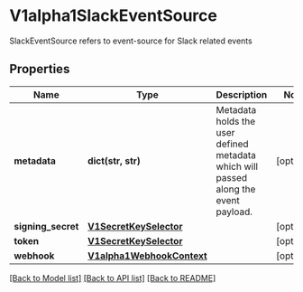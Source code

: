 # V1alpha1SlackEventSource

SlackEventSource refers to event-source for Slack related events
## Properties
Name | Type | Description | Notes
------------ | ------------- | ------------- | -------------
**metadata** | **dict(str, str)** | Metadata holds the user defined metadata which will passed along the event payload. | [optional] 
**signing_secret** | [**V1SecretKeySelector**](V1SecretKeySelector.md) |  | [optional] 
**token** | [**V1SecretKeySelector**](V1SecretKeySelector.md) |  | [optional] 
**webhook** | [**V1alpha1WebhookContext**](V1alpha1WebhookContext.md) |  | [optional] 

[[Back to Model list]](../README.md#documentation-for-models) [[Back to API list]](../README.md#documentation-for-api-endpoints) [[Back to README]](../README.md)


